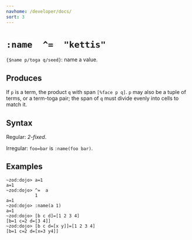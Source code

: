 ```yaml
---
navhome: /developer/docs/
sort: 3
---
```


# `:name  ^=  "kettis"`

`{$name p/toga q/seed}`: name a value.

## Produces

If `p` is a term, the product `q` with span `[%face p q]`.  `p`
may also be a tuple of terms, or a term-toga pair; the span of 
`q` must divide evenly into cells to match it.

## Syntax

Regular: *2-fixed*.

Irregular: `foo=bar` is `:name(foo bar)`.

## Examples

```
~zod:dojo> a=1
a=1
~zod:dojo> ^=  a
           1
a=1
~zod:dojo> :name(a 1)
a=1
~zod:dojo> [b c d]=[1 2 3 4]
[b=1 c=2 d=[3 4]]
~zod:dojo> [b c d=[x y]]=[1 2 3 4]
[b=1 c=2 d=[x=3 y4]]
```
